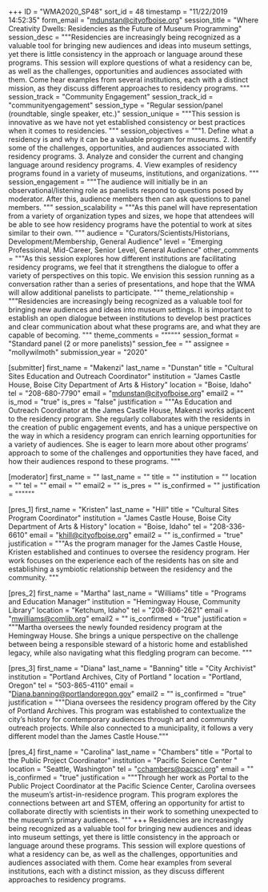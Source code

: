 +++
ID = "WMA2020_SP48"
sort_id = 48
timestamp = "11/22/2019 14:52:35"
form_email = "mdunstan@cityofboise.org"
session_title = "Where Creativity Dwells: Residencies as the Future of Museum Programming"
session_desc = """Residencies are increasingly being recognized as a valuable tool for bringing new audiences and ideas into museum settings, yet there is little consistency in the approach or language around these programs. This session will explore questions of what a residency can be, as well as the challenges, opportunities and audiences associated with them. Come hear examples from several institutions, each with a distinct mission, as they discuss different approaches to residency programs. """
session_track = "Community Engagement"
session_track_id = "communityengagement"
session_type = "Regular session/panel (roundtable, single speaker, etc.)"
session_unique = """This session is innovative as we have not yet established consistency or best practices when it comes to residencies. """
session_objectives = """1. Define what a residency is and why it can be a valuable program for museums.
2. Identify some of the challenges, opportunities, and audiences associated with residency programs.
3. Analyze and consider the current and changing language around residency programs.
4. View examples of residency programs found in a variety of museums, institutions, and organizations.
"""
session_engagement = """The audience will initially be in an observational/listening role as panelists respond to questions posed by moderator. After this, audience members then can ask questions to panel members.  """
session_scalability = """As this panel will have representation from a variety of organization types and sizes, we hope that attendees will be able to see how residency programs have the potential to work at sites similar to their own. """
audience = "Curators/Scientists/Historians, Development/Membership, General Audience"
level = "Emerging Professional, Mid-Career, Senior Level, General Audience"
other_comments = """As this session explores how different institutions are facilitating residency programs, we feel that it strengthens the dialogue to offer a variety of perspectives on this topic. We envision this session running as a conversation rather than a series of presentations, and hope that the WMA will allow additional panelists to participate. """
theme_relationship = """Residencies are increasingly being recognized as a valuable tool for bringing new audiences and ideas into museum settings. It is important to establish an open dialogue between institutions to develop best practices and clear communication about what these programs are, and what they are capable of becoming. """
theme_comments = """"""
session_format = "Standard panel (2 or more panelists)"
session_fee = ""
assignee = "mollywilmoth"
submission_year = "2020"

[submitter]
first_name = "Makenzi"
last_name = "Dunstan"
title = "Cultural Sites Education and Outreach Coordinator"
institution = "James Castle House, Boise City Department of Arts & History"
location = "Boise, Idaho"
tel = "208-680-7790"
email = "mdunstan@cityofboise.org"
email2 = ""
is_mod = "true"
is_pres = "false"
justification = """As Education and Outreach Coordinator at the James Castle House, Makenzi works adjacent to the residency program. She regularly collaborates with the residents in the creation of public engagement events, and has a unique perspective on the way in which a residency program can enrich learning opportunities for a variety of audiences. She is eager to learn more about other programs’ approach to some of the challenges and opportunities they have faced, and how their audiences respond to these programs. """

[moderator]
first_name = ""
last_name = ""
title = ""
institution = ""
location = ""
tel = ""
email = ""
email2 = ""
is_pres = ""
is_confirmed = ""
justification = """"""

[pres_1]
first_name = "Kristen"
last_name = "Hill"
title = "Cultural Sites Program Coordinator"
institution = "James Castle House, Boise City Department of Arts & History"
location = "Boise, Idaho"
tel = "208-336-6610"
email = "khill@cityofboise.org"
email2 = ""
is_confirmed = "true"
justification = """As the program manager for the James Castle House, Kristen established and continues to oversee the residency program. Her work focuses on the experience each of the residents has on site and establishing a symbiotic relationship between the residency and the community. """

[pres_2]
first_name = "Martha"
last_name = "Williams"
title = "Programs and Education Manager"
institution = "Hemingway House, Community Library"
location = "Ketchum, Idaho"
tel = "208-806-2621"
email = "mwilliams@comlib.org"
email2 = ""
is_confirmed = "true"
justification = """Martha oversees the newly founded residency program at the Hemingway House. She brings a unique perspective on the challenge between being a responsible steward of a historic home and established legacy, while also navigating what this fledgling program can become. """

[pres_3]
first_name = "Diana"
last_name = "Banning"
title = "City Archivist"
institution = "Portland Archives, City of Portland "
location = "Portland, Oregon"
tel = "503-865-4110"
email = "Diana.banning@portlandoregon.gov"
email2 = ""
is_confirmed = "true"
justification = """Diana oversees the residency program offered by the City of Portland Archives. This program was established to contextualize the city’s history for contemporary audiences through art and community outreach projects. While also connected to a municipality, it follows a very different model than the James Castle House."""

[pres_4]
first_name = "Carolina"
last_name = "Chambers"
title = "Portal to the Public Project Coordinator"
institution = "Pacific Science Center "
location = "Seattle, Washington"
tel = "cchambers@pacsci.org"
email = ""
is_confirmed = "true"
justification = """Through her work as Portal to the Public Project Coordinator at the Pacific Science Center, Carolina oversees the museum’s artist-in-residence program. This program explores the connections between art and STEM, offering an opportunity for artist to collaborate directly with scientists in their work to something unexpected to the museum’s primary audiences. """
+++
Residencies are increasingly being recognized as a valuable tool for bringing new audiences and ideas into museum settings, yet there is little consistency in the approach or language around these programs. This session will explore questions of what a residency can be, as well as the challenges, opportunities and audiences associated with them. Come hear examples from several institutions, each with a distinct mission, as they discuss different approaches to residency programs. 